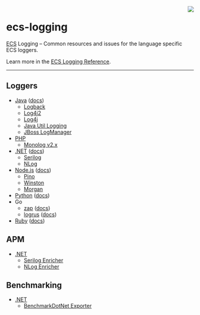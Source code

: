 <img align="right" width="auto" height="auto" src="https://www.elastic.co/static-res/images/elastic-logo-200.png"/>

# ecs-logging

[ECS](https://www.elastic.co/guide/en/ecs/current/index.html) Logging – Common resources and issues for the language specific ECS loggers.

Learn more in the [ECS Logging Reference](https://www.elastic.co/guide/en/ecs-logging/overview/current/index.html).

---

## Loggers
* [Java](https://github.com/elastic/ecs-logging-java) ([docs](https://www.elastic.co/guide/en/ecs-logging/java/current/intro.html))
  * [Logback](https://www.elastic.co/guide/en/ecs-logging/java/current/setup.html)
  * [Log4j2](https://www.elastic.co/guide/en/ecs-logging/java/current/setup.html)
  * [Log4j](https://www.elastic.co/guide/en/ecs-logging/java/current/setup.html)
  * [Java Util Logging](https://www.elastic.co/guide/en/ecs-logging/java/current/setup.html)
  * [JBoss LogManager](https://www.elastic.co/guide/en/ecs-logging/java/current/setup.html)
* [PHP](https://github.com/elastic/ecs-logging-php)
  * [Monolog v2.x](https://github.com/elastic/ecs-logging-php/blob/master/docs/Monolog_v2.md)
* [.NET](https://github.com/elastic/ecs-dotnet) ([docs](https://www.elastic.co/guide/en/ecs-logging/dotnet/current/intro.html))
  * [Serilog](https://github.com/elastic/ecs-dotnet/tree/master/src/Elastic.CommonSchema.Serilog)
  * [NLog](https://github.com/elastic/ecs-dotnet/tree/master/src/Elastic.CommonSchema.NLog)
* [Node.js](https://github.com/elastic/ecs-logging-nodejs) ([docs](https://www.elastic.co/guide/en/ecs-logging/nodejs/current/intro.html))
  * [Pino](https://github.com/elastic/ecs-logging-nodejs/tree/master/loggers/pino)
  * [Winston](https://github.com/elastic/ecs-logging-nodejs/tree/master/loggers/winston)
  * [Morgan](https://github.com/elastic/ecs-logging-nodejs/tree/master/loggers/morgan)
* [Python](https://github.com/elastic/ecs-logging-python) ([docs](https://www.elastic.co/guide/en/ecs-logging/python/current/intro.html))
* Go
  * [zap](https://github.com/elastic/ecs-logging-go-zap) ([docs](https://www.elastic.co/guide/en/ecs-logging/go-zap/current/intro.html))
  * [logrus](https://github.com/elastic/ecs-logging-go-logrus) ([docs](https://www.elastic.co/guide/en/ecs-logging/go-logrus/current/index.html))
* [Ruby](https://github.com/elastic/ecs-logging-ruby) ([docs](https://www.elastic.co/guide/en/ecs-logging/ruby/current/intro.html))

## APM

* [.NET](https://github.com/elastic/ecs-dotnet)
  * [Serilog Enricher](https://github.com/elastic/ecs-dotnet/tree/master/src/Elastic.Apm.SerilogEnricher)
  * [NLog Enricher](https://github.com/elastic/ecs-dotnet/tree/master/src/Elastic.Apm.NLog)

## Benchmarking

* [.NET](https://github.com/elastic/ecs-dotnet)
  * [BenchmarkDotNet Exporter](https://github.com/elastic/ecs-dotnet/tree/master/src/Elastic.CommonSchema.BenchmarkDotNetExporter)
